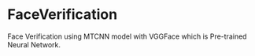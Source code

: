 # FaceVerification
Face Verification using MTCNN model with VGGFace which is Pre-trained Neural Network.
